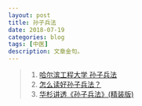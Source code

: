 ```yaml
---
layout: post
title: 孙子兵法
date: 2018-07-19
categories: blog
tags: [中医]
description: 文章金句。
---
```



>1. [哈尔滨工程大学 孙子兵法](https://www.bilibili.com/video/av12967589)
>1. [怎么读好孙子兵法？](https://www.zhihu.com/question/28161909)
>1. [华杉讲透《孙子兵法》(精装版)](http://www.136book.com/huashanjiangtousunzibingfajingzhuangban)
